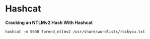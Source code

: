 # Hashcat

**Cracking an NTLMv2 Hash With Hashcat**

```shell-session
hashcat -m 5600 forend_ntlmv2 /usr/share/wordlists/rockyou.txt 
```
